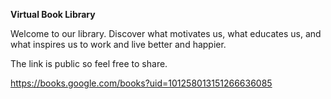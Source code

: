 **Virtual Book Library**

Welcome to our library. Discover what motivates us, what educates us, and what inspires us to work and live better and happier.

The link is public so feel free to share.

https://books.google.com/books?uid=101258013151266636085
